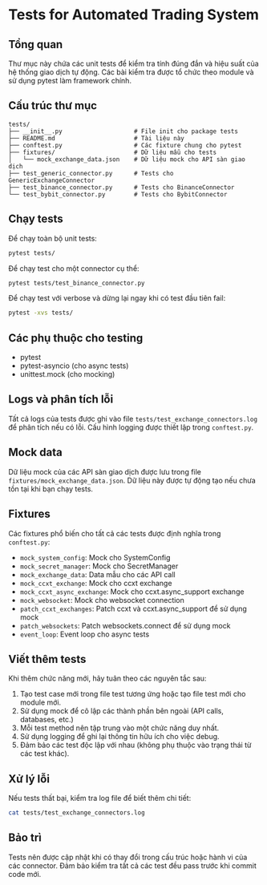 # Tests for Automated Trading System

## Tổng quan
Thư mục này chứa các unit tests để kiểm tra tính đúng đắn và hiệu suất của hệ thống giao dịch tự động. Các bài kiểm tra được tổ chức theo module và sử dụng pytest làm framework chính.

## Cấu trúc thư mục
```
tests/
├── __init__.py                    # File init cho package tests
├── README.md                      # Tài liệu này
├── conftest.py                    # Các fixture chung cho pytest
├── fixtures/                      # Dữ liệu mẫu cho tests
│   └── mock_exchange_data.json    # Dữ liệu mock cho API sàn giao dịch
├── test_generic_connector.py      # Tests cho GenericExchangeConnector
├── test_binance_connector.py      # Tests cho BinanceConnector
└── test_bybit_connector.py        # Tests cho BybitConnector
```

## Chạy tests
Để chạy toàn bộ unit tests:
```bash
pytest tests/
```

Để chạy test cho một connector cụ thể:
```bash
pytest tests/test_binance_connector.py
```

Để chạy test với verbose và dừng lại ngay khi có test đầu tiên fail:
```bash
pytest -xvs tests/
```

## Các phụ thuộc cho testing
- pytest
- pytest-asyncio (cho async tests)
- unittest.mock (cho mocking)

## Logs và phân tích lỗi
Tất cả logs của tests được ghi vào file `tests/test_exchange_connectors.log` để phân tích nếu có lỗi. Cấu hình logging được thiết lập trong `conftest.py`.

## Mock data
Dữ liệu mock của các API sàn giao dịch được lưu trong file `fixtures/mock_exchange_data.json`. Dữ liệu này được tự động tạo nếu chưa tồn tại khi bạn chạy tests.

## Fixtures
Các fixtures phổ biến cho tất cả các tests được định nghĩa trong `conftest.py`:
- `mock_system_config`: Mock cho SystemConfig
- `mock_secret_manager`: Mock cho SecretManager
- `mock_exchange_data`: Data mẫu cho các API call
- `mock_ccxt_exchange`: Mock cho ccxt exchange
- `mock_ccxt_async_exchange`: Mock cho ccxt.async_support exchange
- `mock_websocket`: Mock cho websocket connection
- `patch_ccxt_exchanges`: Patch ccxt và ccxt.async_support để sử dụng mock
- `patch_websockets`: Patch websockets.connect để sử dụng mock
- `event_loop`: Event loop cho async tests

## Viết thêm tests
Khi thêm chức năng mới, hãy tuân theo các nguyên tắc sau:
1. Tạo test case mới trong file test tương ứng hoặc tạo file test mới cho module mới.
2. Sử dụng mock để cô lập các thành phần bên ngoài (API calls, databases, etc.)
3. Mỗi test method nên tập trung vào một chức năng duy nhất.
4. Sử dụng logging để ghi lại thông tin hữu ích cho việc debug.
5. Đảm bảo các test độc lập với nhau (không phụ thuộc vào trạng thái từ các test khác).

## Xử lý lỗi
Nếu tests thất bại, kiểm tra log file để biết thêm chi tiết:
```bash
cat tests/test_exchange_connectors.log
```

## Bảo trì
Tests nên được cập nhật khi có thay đổi trong cấu trúc hoặc hành vi của các connector. Đảm bảo kiểm tra tất cả các test đều pass trước khi commit code mới.
